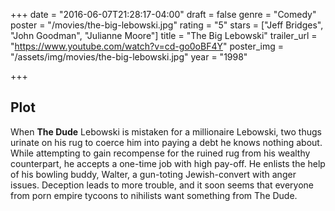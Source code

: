+++
date = "2016-06-07T21:28:17-04:00"
draft = false
genre = "Comedy"
poster = "/movies/the-big-lebowski.jpg"
rating = "5"
stars = ["Jeff Bridges", "John Goodman", "Julianne Moore"]
title = "The Big Lebowski"
trailer_url = "https://www.youtube.com/watch?v=cd-go0oBF4Y"
poster_img = "/assets/img/movies/the-big-lebowski.jpg"
year = "1998"

+++

## Plot
When **The Dude** Lebowski is mistaken for a millionaire Lebowski, two thugs urinate on his rug to coerce him into paying a debt he knows nothing about. While attempting to gain recompense for the ruined rug from his wealthy counterpart, he accepts a one-time job with high pay-off. He enlists the help of his bowling buddy, Walter, a gun-toting Jewish-convert with anger issues. Deception leads to more trouble, and it soon seems that everyone from porn empire tycoons to nihilists want something from The Dude.
